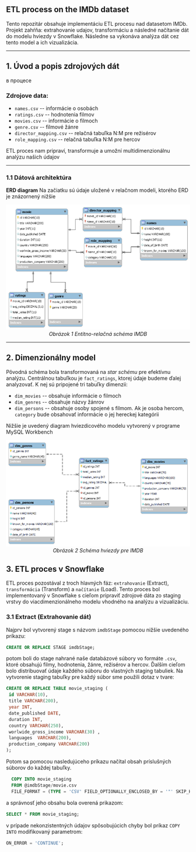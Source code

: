 **ETL process on the IMDb dataset**
---
Tento repozitár obsahuje implementáciu ETL procesu nad datasetom IMDb. Projekt zahŕňa: extrahovanie udajov, transformáciu a následné načítanie dát do modelu hviezdy v Snowflake. Následne sa vykonáva analýza dát cez tento model a ich vizualizácia.

----
## **1. Úvod a popis zdrojových dát**
в процесе

### Zdrojove data:
- `names.csv`	-- informácie o osobách
- `ratings.csv` -- hodnotenia filmov
- `movies.csv`  -- informácie o filmoch
- `genre.csv` -- filmové žánre
- `director_mapping.csv` -- relačná tabuľka N:M pre režisérov
- `role_mapping.csv` -- relačná tabuľka N:M pre hercov

ETL proces nam pripraví, transformuje a umožní multidimenzionálnu analýzu našich údajov
___
### **1.1 Dátová architektúra**
**ERD diagram**
Na začiatku sú údaje uložené v relačnom modeli, ktorého ERD je znázornený nižšie
<p align="center">
  <img src="./IMDB_ERD.png" alt="ERD Schema">
  <br>
  <em>Obrázok 1 Entitno-relačná schéma IMDB</em>
</p>

---

## **2.  Dimenzionálny model**

Pôvodná schéma bola transformovaná na *star schému* pre efektívnu analýzu. Centrálnou tabuľkou je `fact_ratings`, ktorej údaje budeme ďalej analyzovať.
K nej sú pripojené tri tabuľky dimenzii:

 - `dim_movies` -- obsahuje informácie o filmoch
 - `dim_genres` -- obsahuje názvy žánrov
 - `dim_persons` -- obsahuje osoby spojené s filmom. Ak je osoba hercom, `category` bude obsahovať informácie o jej hereckej kategórii

Nižšie je uvedený diagram hviezdicového modelu vytvorený v programe MySQL Workbench
<p align="center">
  <img src="./star.png" alt="ERD Schema">
  <br>
  <em>Obrázok 2 Schéma hviezdy pre IMDB</em>
</p>

## **3. ETL proces v Snowflake**
ETL proces pozostával z troch hlavných fáz: `extrahovanie` (Extract), `transformácia` (Transform) a `načítanie` (Load). Tento proces bol implementovaný v Snowflake s cieľom pripraviť zdrojové dáta zo staging vrstvy do viacdimenzionálneho modelu vhodného na analýzu a vizualizáciu.

### **3.1 Extract (Extrahovanie dát)**
Najprv bol vytvorený stage s názvom `imdbStage` pomocou nižšie uvedeného príkazu:
```sql
CREATE OR REPLACE STAGE imdbStage;
```
    
potom boli do stage nahrané naše databázové súbory vo formáte `.csv`, ktoré obsahujú filmy, hodnotenia, žánre, režisérov a hercov.
Ďalším cieľom bolo distribuovať údaje každého súboru do vlastných staging tabuliek. Na vytvorenie staging tabuľky pre každý súbor sme použili dotaz v tvare:
   ```sql
CREATE OR REPLACE TABLE movie_staging (
    id VARCHAR(10),
    title VARCHAR(200),
    year INT,
    date_published DATE,
    duration INT,
    country VARCHAR(250),
    worlwide_gross_income VARCHAR(30) ,
    languages  VARCHAR(200),
    production_company VARCHAR(200)
);
```


Potom sa pomocou nasledujúceho príkazu načítal obsah príslušných súborov do každej tabuľky.

  ```sql
    COPY INTO movie_staging
    FROM @imdbStage/movie.csv
    FILE_FORMAT = (TYPE = 'CSV' FIELD_OPTIONALLY_ENCLOSED_BY = '"' SKIP_HEADER = 1);
```
a správnosť jeho obsahu bola overená prikazom:

  ```sql 
  SELECT * FROM movie_staging;
```
    
v prípade nekonzistentných údajov spôsobujúcich chyby bol príkaz `COPY INTO` modifikovaný parametrom:
```sql    
ON_ERROR = 'CONTINUE';
```



